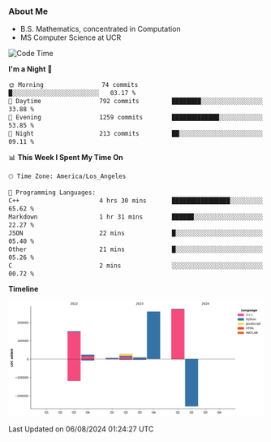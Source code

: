 ### About Me

- B.S. Mathematics, concentrated in Computation
- MS Computer Science at UCR



<!--START_SECTION:waka-->
![Code Time](http://img.shields.io/badge/Code%20Time-301%20hrs%2016%20mins-blue)

**I'm a Night 🦉** 

```text
🌞 Morning                74 commits          █░░░░░░░░░░░░░░░░░░░░░░░░   03.17 % 
🌆 Daytime                792 commits         ████████░░░░░░░░░░░░░░░░░   33.88 % 
🌃 Evening                1259 commits        █████████████░░░░░░░░░░░░   53.85 % 
🌙 Night                  213 commits         ██░░░░░░░░░░░░░░░░░░░░░░░   09.11 % 
```


📊 **This Week I Spent My Time On** 

```text
🕑︎ Time Zone: America/Los_Angeles

💬 Programming Languages: 
C++                      4 hrs 30 mins       ████████████████░░░░░░░░░   65.62 % 
Markdown                 1 hr 31 mins        ██████░░░░░░░░░░░░░░░░░░░   22.27 % 
JSON                     22 mins             █░░░░░░░░░░░░░░░░░░░░░░░░   05.40 % 
Other                    21 mins             █░░░░░░░░░░░░░░░░░░░░░░░░   05.26 % 
C                        2 mins              ░░░░░░░░░░░░░░░░░░░░░░░░░   00.72 % 
```

**Timeline**

![Lines of Code chart](https://raw.githubusercontent.com/nickocruzm/nickocruzm/main/assets/bar_graph.png)


 Last Updated on 06/08/2024 01:24:27 UTC
<!--END_SECTION:waka-->
